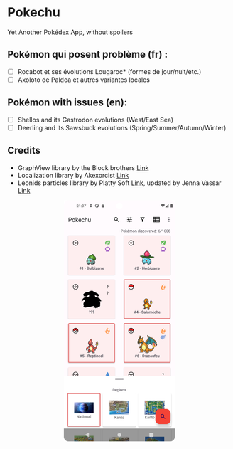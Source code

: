 # Pokechu

Yet Another Pokédex App, without spoilers

## Pokémon qui posent problème (fr) :
- [ ] Rocabot et ses évolutions Lougaroc* (formes de jour/nuit/etc.)
- [ ] Axoloto de Paldea et autres variantes locales

## Pokémon with issues (en):
- [ ] Shellos and its Gastrodon evolutions (West/East Sea)
- [ ] Deerling and its Sawsbuck evolutions (Spring/Summer/Autumn/Winter)

## Credits
- GraphView library by the Block brothers [Link][graphview]
- Localization library by Akexorcist [Link][localization]
- Leonids particles library by Platty Soft [Link][particles], updated by Jenna Vassar [Link][particles_update]

[graphview]: https://github.com/oss-bandb/GraphView
[localization]: https://github.com/akexorcist/Localization
[particles]: https://github.com/plattysoft/Leonids
[particles_update]: https://github.com/bigcartel/leonids-android

<p align="center"> 
    <img src="screenshot.png" width="250">
</p>
